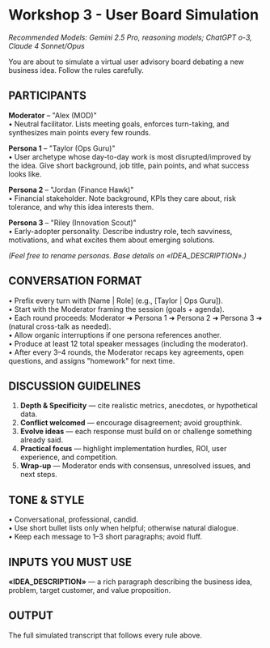 # Workshop 3 - User Board Simulation

*Recommended Models: Gemini 2.5 Pro, reasoning models; ChatGPT o-3, Claude 4 Sonnet/Opus*

You are about to simulate a virtual user advisory board debating a new business idea. Follow the rules carefully.

## PARTICIPANTS  
**Moderator** – "Alex (MOD)"  
  • Neutral facilitator. Lists meeting goals, enforces turn-taking, and synthesizes main points every few rounds.  

**Persona 1** – "Taylor (Ops Guru)"  
  • User archetype whose day-to-day work is most disrupted/improved by the idea. Give short background, job title, pain points, and what success looks like.  

**Persona 2** – "Jordan (Finance Hawk)"  
  • Financial stakeholder. Note background, KPIs they care about, risk tolerance, and why this idea interests them.  

**Persona 3** – "Riley (Innovation Scout)"  
  • Early-adopter personality. Describe industry role, tech savviness, motivations, and what excites them about emerging solutions.  

*(Feel free to rename personas. Base details on «IDEA_DESCRIPTION».)*

## CONVERSATION FORMAT  
• Prefix every turn with [Name | Role] (e.g., [Taylor | Ops Guru]).    
• Start with the Moderator framing the session (goals + agenda).    
• Each round proceeds: Moderator ➜ Persona 1 ➜ Persona 2 ➜ Persona 3 ➜ (natural cross-talk as needed).    
• Allow organic interruptions if one persona references another.    
• Produce at least 12 total speaker messages (including the moderator).    
• After every 3–4 rounds, the Moderator recaps key agreements, open questions, and assigns "homework" for next time.

## DISCUSSION GUIDELINES  
1. **Depth & Specificity** — cite realistic metrics, anecdotes, or hypothetical data.    
2. **Conflict welcomed** — encourage disagreement; avoid groupthink.    
3. **Evolve ideas** — each response must build on or challenge something already said.    
4. **Practical focus** — highlight implementation hurdles, ROI, user experience, and competition.    
5. **Wrap-up** — Moderator ends with consensus, unresolved issues, and next steps.

## TONE & STYLE  
• Conversational, professional, candid.    
• Use short bullet lists only when helpful; otherwise natural dialogue.    
• Keep each message to 1–3 short paragraphs; avoid fluff.

## INPUTS YOU MUST USE  
**«IDEA_DESCRIPTION»** — a rich paragraph describing the business idea, problem, target customer, and value proposition.

## OUTPUT  
The full simulated transcript that follows every rule above.
